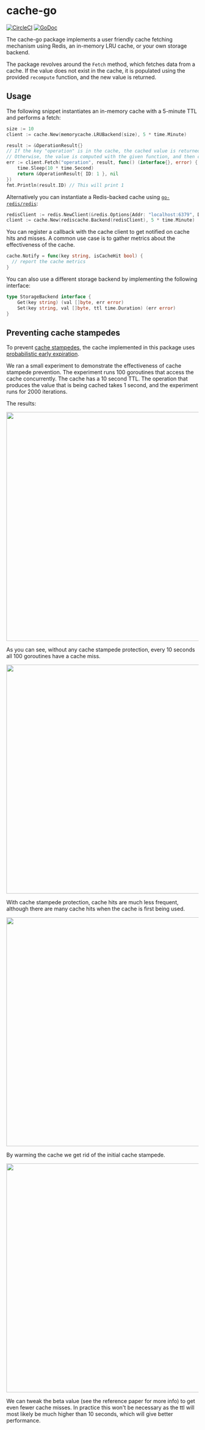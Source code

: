 # cache-go 

[![CircleCI](https://circleci.com/gh/deliveroo/cache-go.svg?style=svg&circle-token=2cc427c76320033adbf7bdff7ea3c868dc73275c)](https://circleci.com/gh/deliveroo/cache-go)
[![GoDoc](https://img.shields.io/badge/godoc-reference-5272B4.svg)](http://godoc.deliveroo.net/github.com/deliveroo/cache-go)

The cache-go package implements a user friendly cache fetching mechanism using
Redis, an in-memory LRU cache, or your own storage backend. 

The package revolves around the `Fetch` method, which fetches data from a cache.
If the value does not exist in the cache, it is populated using the provided
`recompute` function, and the new value is returned.

## Usage

The following snippet instantiates an in-memory cache with a 5-minute TTL and
performs a fetch:

```go
size := 10
client := cache.New(memorycache.LRUBackend(size), 5 * time.Minute)

result := &OperationResult{}
// If the key "operation" is in the cache, the cached value is returned.
// Otherwise, the value is computed with the given function, and then cached.
err := client.Fetch("operation", result, func() (interface{}, error) {
	time.Sleep(10 * time.Second)
	return &OperationResult{ ID: 1 }, nil
})
fmt.Println(result.ID) // This will print 1
```

Alternatively you can instantiate a Redis-backed cache using
[`go-redis/redis`](https://github.com/go-redis/redis):

```go
redisClient := redis.NewClient(&redis.Options{Addr: "localhost:6379", DB: 1})
client := cache.New(rediscache.Backend(redisClient), 5 * time.Minute)
```

You can register a callback with the cache client to get notified on cache hits
and misses. A common use case is to gather metrics about the effectiveness of
the cache.

```go
cache.Notify = func(key string, isCacheHit bool) {
  // report the cache metrics
}
```

You can also use a different storage backend by implementing the following
interface:

```go
type StorageBackend interface {
	Get(key string) (val []byte, err error)
	Set(key string, val []byte, ttl time.Duration) (err error)
}
```

## Preventing cache stampedes 

To prevent [cache stampedes](https://en.wikipedia.org/wiki/Cache_stampede), the
cache implemented in this package uses [probabilistic early
expiration](http://cseweb.ucsd.edu/~avattani/papers/cache_stampede.pdf).

We ran a small experiment to demonstrate the effectiveness of cache stampede
prevention. The experiment runs 100 goroutines that access the cache
concurrently. The cache has a 10 second TTL. The operation that produces the
value that is being cached takes 1 second, and the experiment runs for 2000
iterations.

The results:

<p align="center"> 
    <img src="https://user-images.githubusercontent.com/697118/56369557-7e91ae80-61f1-11e9-91ea-9af5bfda47d5.png" width="600">
</p>

As you can see, without any cache stampede protection, every 10 seconds all 100
goroutines have a cache miss.

<p align="center">
    <img src="https://user-images.githubusercontent.com/697118/56369678-b6005b00-61f1-11e9-91f2-ee3e035b8d0a.png" width="600">
</p>

With cache stampede protection, cache hits are much less frequent, although
there are many cache hits when the cache is first being used.

<p align="center">
    <img src="https://user-images.githubusercontent.com/697118/56369702-c31d4a00-61f1-11e9-979c-f612bf8c19fb.png" width="600">
</p>

By warming the cache we get rid of the initial cache stampede.

<p align="center">
    <img src="https://user-images.githubusercontent.com/697118/56369726-cf090c00-61f1-11e9-98ac-6e026071fc83.png" width="600">
</p>

We can tweak the beta value (see the reference paper for more info) to get even
fewer cache misses. In practice this won't be necessary as the ttl will most
likely be much higher than 10 seconds, which will give better performance.


